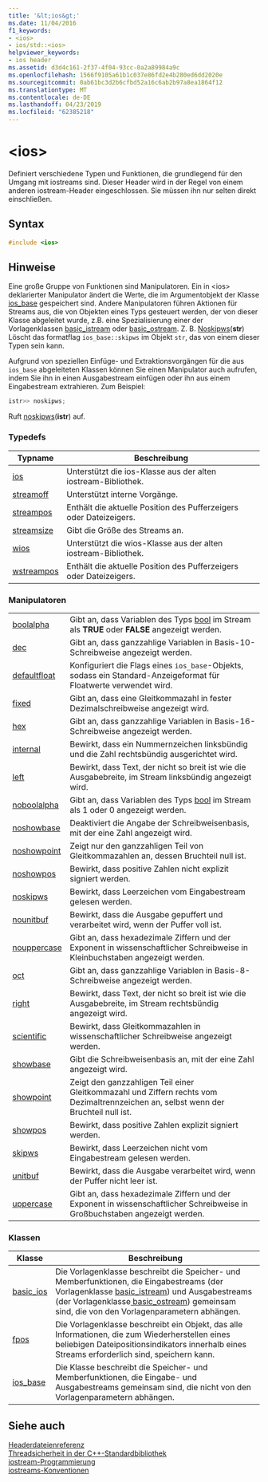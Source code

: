 ```yaml
---
title: '&lt;ios&gt;'
ms.date: 11/04/2016
f1_keywords:
- <ios>
- ios/std::<ios>
helpviewer_keywords:
- ios header
ms.assetid: d3d4c161-2f37-4f04-93cc-0a2a89984a9c
ms.openlocfilehash: 1566f9105a61b1c037e86fd2e4b280ed6dd2020e
ms.sourcegitcommit: 0ab61bc3d2b6cfbd52a16c6ab2b97a8ea1864f12
ms.translationtype: MT
ms.contentlocale: de-DE
ms.lasthandoff: 04/23/2019
ms.locfileid: "62385218"
---
```

# <a name="ltiosgt"></a>&lt;ios&gt;

Definiert verschiedene Typen und Funktionen, die grundlegend für den Umgang mit iostreams sind. Dieser Header wird in der Regel von einem anderen iostream-Header eingeschlossen. Sie müssen ihn nur selten direkt einschließen.

## <a name="syntax"></a>Syntax

```cpp
#include <ios>
```

## <a name="remarks"></a>Hinweise

Eine große Gruppe von Funktionen sind Manipulatoren. Ein in \<ios> deklarierter Manipulator ändert die Werte, die im Argumentobjekt der Klasse [ios_base](../standard-library/ios-base-class.md) gespeichert sind. Andere Manipulatoren führen Aktionen für Streams aus, die von Objekten eines Typs gesteuert werden, der von dieser Klasse abgeleitet wurde, z.B. eine Spezialisierung einer der Vorlagenklassen [basic_istream](../standard-library/basic-istream-class.md) oder [basic_ostream](../standard-library/basic-ostream-class.md). Z. B. [Noskipws](../standard-library/ios-functions.md#noskipws)(**str**) Löscht das formatflag `ios_base::skipws` im Objekt `str`, das von einem dieser Typen sein kann.

Aufgrund von speziellen Einfüge- und Extraktionsvorgängen für die aus `ios_base` abgeleiteten Klassen können Sie einen Manipulator auch aufrufen, indem Sie ihn in einen Ausgabestream einfügen oder ihn aus einem Eingabestream extrahieren. Zum Beispiel:

```cpp
istr>> noskipws;
```

Ruft [noskipws](../standard-library/ios-functions.md#noskipws)(**istr**) auf.

### <a name="typedefs"></a>Typedefs

|Typname|Beschreibung|
|-|-|
|[ios](../standard-library/ios-typedefs.md#ios)|Unterstützt die ios-Klasse aus der alten iostream-Bibliothek.|
|[streamoff](../standard-library/ios-typedefs.md#streamoff)|Unterstützt interne Vorgänge.|
|[streampos](../standard-library/ios-typedefs.md#streampos)|Enthält die aktuelle Position des Pufferzeigers oder Dateizeigers.|
|[streamsize](../standard-library/ios-typedefs.md#streamsize)|Gibt die Größe des Streams an.|
|[wios](../standard-library/ios-typedefs.md#wios)|Unterstützt die wios-Klasse aus der alten iostream-Bibliothek.|
|[wstreampos](../standard-library/ios-typedefs.md#wstreampos)|Enthält die aktuelle Position des Pufferzeigers oder Dateizeigers.|

### <a name="manipulators"></a>Manipulatoren

|||
|-|-|
|[boolalpha](../standard-library/ios-functions.md#boolalpha)|Gibt an, dass Variablen des Typs [bool](../cpp/bool-cpp.md) im Stream als **TRUE** oder **FALSE** angezeigt werden.|
|[dec](../standard-library/ios-functions.md#dec)|Gibt an, dass ganzzahlige Variablen in Basis-10-Schreibweise angezeigt werden.|
|[defaultfloat](../standard-library/ios-functions.md#ios_defaultfloat)|Konfiguriert die Flags eines `ios_base`-Objekts, sodass ein Standard-Anzeigeformat für Floatwerte verwendet wird.|
|[fixed](../standard-library/ios-functions.md#fixed)|Gibt an, dass eine Gleitkommazahl in fester Dezimalschreibweise angezeigt wird.|
|[hex](../standard-library/ios-functions.md#hex)|Gibt an, dass ganzzahlige Variablen in Basis-16-Schreibweise angezeigt werden.|
|[internal](../standard-library/ios-functions.md#internal)|Bewirkt, dass ein Nummernzeichen linksbündig und die Zahl rechtsbündig ausgerichtet wird.|
|[left](../standard-library/ios-functions.md#left)|Bewirkt, dass Text, der nicht so breit ist wie die Ausgabebreite, im Stream linksbündig angezeigt wird.|
|[noboolalpha](../standard-library/ios-functions.md#noboolalpha)|Gibt an, dass Variablen des Typs [bool](../cpp/bool-cpp.md) im Stream als 1 oder 0 angezeigt werden.|
|[noshowbase](../standard-library/ios-functions.md#noshowbase)|Deaktiviert die Angabe der Schreibweisenbasis, mit der eine Zahl angezeigt wird.|
|[noshowpoint](../standard-library/ios-functions.md#noshowpoint)|Zeigt nur den ganzzahligen Teil von Gleitkommazahlen an, dessen Bruchteil null ist.|
|[noshowpos](../standard-library/ios-functions.md#noshowpos)|Bewirkt, dass positive Zahlen nicht explizit signiert werden.|
|[noskipws](../standard-library/ios-functions.md#noskipws)|Bewirkt, dass Leerzeichen vom Eingabestream gelesen werden.|
|[nounitbuf](../standard-library/ios-functions.md#nounitbuf)|Bewirkt, dass die Ausgabe gepuffert und verarbeitet wird, wenn der Puffer voll ist.|
|[nouppercase](../standard-library/ios-functions.md#nouppercase)|Gibt an, dass hexadezimale Ziffern und der Exponent in wissenschaftlicher Schreibweise in Kleinbuchstaben angezeigt werden.|
|[oct](../standard-library/ios-functions.md#oct)|Gibt an, dass ganzzahlige Variablen in Basis-8-Schreibweise angezeigt werden.|
|[right](../standard-library/ios-functions.md#right)|Bewirkt, dass Text, der nicht so breit ist wie die Ausgabebreite, im Stream rechtsbündig angezeigt wird.|
|[scientific](../standard-library/ios-functions.md#scientific)|Bewirkt, dass Gleitkommazahlen in wissenschaftlicher Schreibweise angezeigt werden.|
|[showbase](../standard-library/ios-functions.md#showbase)|Gibt die Schreibweisenbasis an, mit der eine Zahl angezeigt wird.|
|[showpoint](../standard-library/ios-functions.md#showpoint)|Zeigt den ganzzahligen Teil einer Gleitkommazahl und Ziffern rechts vom Dezimaltrennzeichen an, selbst wenn der Bruchteil null ist.|
|[showpos](../standard-library/ios-functions.md#showpos)|Bewirkt, dass positive Zahlen explizit signiert werden.|
|[skipws](../standard-library/ios-functions.md#skipws)|Bewirkt, dass Leerzeichen nicht vom Eingabestream gelesen werden.|
|[unitbuf](../standard-library/ios-functions.md#unitbuf)|Bewirkt, dass die Ausgabe verarbeitet wird, wenn der Puffer nicht leer ist.|
|[uppercase](../standard-library/ios-functions.md#uppercase)|Gibt an, dass hexadezimale Ziffern und der Exponent in wissenschaftlicher Schreibweise in Großbuchstaben angezeigt werden.|

### <a name="classes"></a>Klassen

|Klasse|Beschreibung|
|-|-|
|[basic_ios](../standard-library/basic-ios-class.md)|Die Vorlagenklasse beschreibt die Speicher- und Memberfunktionen, die Eingabestreams (der Vorlagenklasse [basic_istream](../standard-library/basic-istream-class.md)) und Ausgabestreams (der Vorlagenklasse[ basic_ostream](../standard-library/basic-ostream-class.md)) gemeinsam sind, die von den Vorlagenparametern abhängen.|
|[fpos](../standard-library/fpos-class.md)|Die Vorlagenklasse beschreibt ein Objekt, das alle Informationen, die zum Wiederherstellen eines beliebigen Dateipositionsindikators innerhalb eines Streams erforderlich sind, speichern kann.|
|[ios_base](../standard-library/ios-base-class.md)|Die Klasse beschreibt die Speicher- und Memberfunktionen, die Eingabe- und Ausgabestreams gemeinsam sind, die nicht von den Vorlagenparametern abhängen.|

## <a name="see-also"></a>Siehe auch

[Headerdateienreferenz](../standard-library/cpp-standard-library-header-files.md)<br/>
[Threadsicherheit in der C++-Standardbibliothek](../standard-library/thread-safety-in-the-cpp-standard-library.md)<br/>
[iostream-Programmierung](../standard-library/iostream-programming.md)<br/>
[iostreams-Konventionen](../standard-library/iostreams-conventions.md)<br/>
